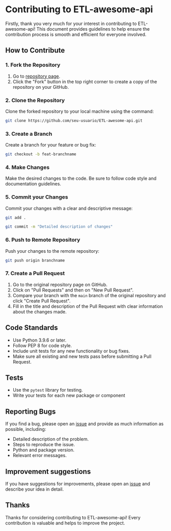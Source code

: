 # Contributing to ETL-awesome-api

Firstly, thank you very much for your interest in contributing to ETL-awesome-api! This document provides guidelines to help ensure the contribution process is smooth and efficient for everyone involved.

## How to Contribute

### 1. Fork the Repository

1. Go to [repository page](https://github.com/IvanildoBarauna/ETL-awesome-api).
2. Click the "Fork" button in the top right corner to create a copy of the repository on your GitHub.

### 2. Clone the Repository

Clone the forked repository to your local machine using the command:

```sh
git clone https://github.com/seu-usuario/ETL-awesome-api.git
```

### 3. Create a Branch

Create a branch for your feature or bug fix:
```sh 
git checkout -b feat-branchname
```

### 4. Make Changes

Make the desired changes to the code. Be sure to follow code style and documentation guidelines.

### 5. Commit your Changes

Commit your changes with a clear and descriptive message:
```sh 
git add .
```
```sh 
git commit -m "Detailed description of changes"
```

### 6. Push to Remote Repository

Push your changes to the remote repository:

```sh 
git push origin branchname
```

### 7. Create a Pull Request

1. Go to the original repository page on GitHub.
2. Click on "Pull Requests" and then on "New Pull Request".
3. Compare your branch with the `main` branch of the original repository and click "Create Pull Request".
4. Fill in the title and description of the Pull Request with clear information about the changes made.

## Code Standards

- Use Python 3.9.6 or later.
- Follow PEP 8 for code style.
- Include unit tests for any new functionality or bug fixes.
- Make sure all existing and new tests pass before submitting a Pull Request.

## Tests

- Use the `pytest` library for testing.
- Write your tests for each new package or component

## Reporting Bugs

If you find a bug, please open an [issue](https://github.com/IvanildoBarauna/ETL-awesome-api/issues) and provide as much information as possible, including:

- Detailed description of the problem.
- Steps to reproduce the issue.
- Python and package version.
- Relevant error messages.

## Improvement suggestions

If you have suggestions for improvements, please open an [issue](https://github.com/IvanildoBarauna/ETL-awesome-api/issues) and describe your idea in detail.

## Thanks

Thanks for considering contributing to ETL-awesome-api! Every contribution is valuable and helps to improve the project.
